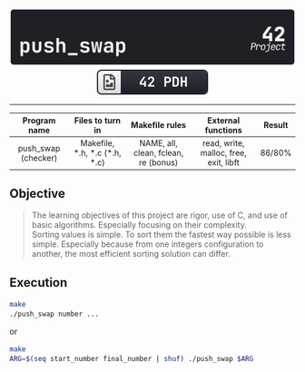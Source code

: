 <div align="center">
  <img src="https://github.com/gawbsouza/42-pdh/blob/main/dark/push_swap_dark.svg"><br>
  <a href="https://github.com/gawbsouza/42-pdh"><img src="https://github.com/gawbsouza/42-pdh/blob/main/badge/42pdh_badge.svg"></a>
</div>

___
Program name | Files to turn in | Makefile rules | External functions | Result
:---: | :---: | :---: | :---: | :---:
push_swap (checker) | Makefile, \*.h, \*.c (\*.h, \*.c) | NAME, all, clean, fclean, re (bonus) | read, write, malloc, free, exit, libft | 86/80%

## Objective

> The learning objectives of this project are rigor, use of C, and use of basic algorithms. Especially focusing on their complexity.   
> Sorting values is simple. To sort them the fastest way possible is less simple. Especially because from one integers configuration to another, the most efficient sorting solution can differ.

## Execution

```sh
make
./push_swap number ...
```

or

```sh
make
ARG=$(seq start_number final_number | shuf) ./push_swap $ARG
```
